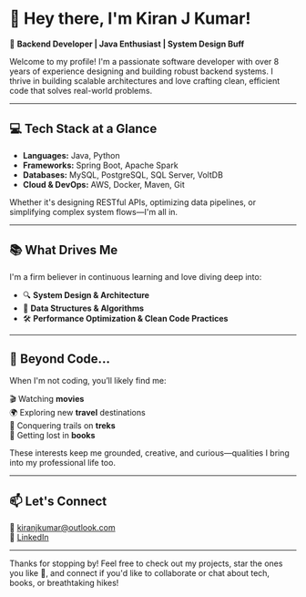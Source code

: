 # 👋 Hey there, I'm Kiran J Kumar!

🎯 **Backend Developer | Java Enthusiast | System Design Buff**

Welcome to my profile! I'm a passionate software developer with over 8 years of experience designing and building robust backend systems. I thrive in building scalable architectures and love crafting clean, efficient code that solves real-world problems.

---

## 💻 Tech Stack at a Glance

- **Languages:** Java, Python
- **Frameworks:** Spring Boot, Apache Spark
- **Databases:** MySQL, PostgreSQL, SQL Server, VoltDB
- **Cloud & DevOps:** AWS, Docker, Maven, Git

Whether it's designing RESTful APIs, optimizing data pipelines, or simplifying complex system flows—I'm all in.

---

## 📚 What Drives Me

I'm a firm believer in continuous learning and love diving deep into:

- 🔍 **System Design & Architecture**
- 🧠 **Data Structures & Algorithms**
- 🛠️ **Performance Optimization & Clean Code Practices**

---

## 🌄 Beyond Code...

When I'm not coding, you’ll likely find me:

🎬 Watching **movies**  
🌍 Exploring new **travel** destinations  
🥾 Conquering trails on **treks**  
📖 Getting lost in **books**

These interests keep me grounded, creative, and curious—qualities I bring into my professional life too.

---

## 📫 Let's Connect

📧 [kiranjkumar@outlook.com](mailto:kiranjkumar@outlook.com)  
💼 [LinkedIn](https://www.linkedin.com/in/kiranjkumar123)

---

Thanks for stopping by! Feel free to check out my projects, star the ones you like 🌟, and connect if you'd like to collaborate or chat about tech, books, or breathtaking hikes!
